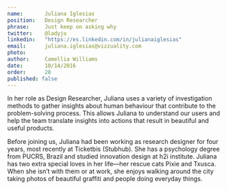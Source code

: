 ```yaml
---
name: 	    Juliana Iglesias       
position:   Design Researcher
phrase:     Just keep on asking why
twitter:    @ladyju
linkedin:   "https://es.linkedin.com/in/julianaiglesias"
email:      juliana.iglesias@vizzuality.com
photo:      
author:     Camellia Williams
date:       10/14/2016
order:      28
published: false
---
```

In her role as Design Researcher, Juliana uses a variety of investigation methods to gather insights about human behaviour that contribute to the problem-solving process. This allows Juliana to understand our users and help the team translate insights into actions that result in beautiful and useful products. 

Before joining us, Juliana had been working as research designer for four years, most recently at Ticketbis (Stubhub). She has a psychology degree from PUCRS, Brazil and studied innovation design at h2i institute. Juliana has two extra special loves in her life—her rescue cats Pixie and Txusca. When she isn’t with them or at work, she enjoys walking around the city taking photos of beautiful graffiti and people doing everyday things.